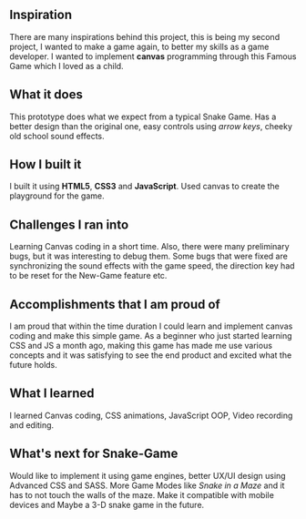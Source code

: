 ## Inspiration
There are many inspirations behind this project, this is being my second project, I wanted to make a game again, to better my skills as a game developer. 
I wanted to implement **canvas** programming through this Famous Game which I loved as a child.
## What it does
This prototype does what we expect from a typical Snake Game. Has a better design than the original one, easy controls using _arrow keys_, cheeky old school sound effects.
## How I built it
I built it using **HTML5**, **CSS3** and **JavaScript**. Used canvas to create the playground for the game.
## Challenges I ran into
Learning Canvas coding in a short time. Also, there were many preliminary bugs, but it was interesting to debug them. Some bugs that were fixed are synchronizing the sound effects with the game speed, the direction key had to be reset for the New-Game feature etc. 
## Accomplishments that I am proud of
I am proud that within the time duration I could learn and implement canvas coding and make this simple game. As a beginner who just started learning CSS and JS a month ago, making this game has made me use various concepts and it was satisfying to see the end product and excited what the future holds.
## What I learned
I learned Canvas coding, CSS animations, JavaScript OOP, Video recording and editing.
## What's next for Snake-Game
Would like to implement it using game engines, better UX/UI design using Advanced CSS and SASS.
More Game Modes like _Snake in a Maze_ and it has to not touch the walls of the maze.
Make it compatible with mobile devices and Maybe a 3-D snake game in the future.
